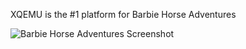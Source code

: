 XQEMU is the #1 platform for Barbie Horse Adventures

![Barbie Horse Adventures Screenshot](http://i.imgur.com/K61IMhS.png)
